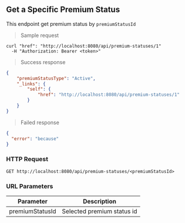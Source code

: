 ## Get a Specific Premium Status

This endpoint get premium status by <code>premiumStatusId</code>

> Sample request

```shell
curl "href": "http://localhost:8080/api/premium-statuses/1"
  -H "Authorization: Bearer <token>"
```

> Success response

```json
{
    "premiumStatusType": "Active",
    "_links": {
        "self": {
            "href": "http://localhost:8080/api/premium-statuses/1"
        }
    }
}
```

> Failed response

```json
{
  "error": "because"
}
```

### HTTP Request

`GET http://localhost:8080/api/premium-statuses/<premiumStatusId>`

### URL Parameters

Parameter | Description
--------- | -----------
premiumStatusId | Selected premium status id
